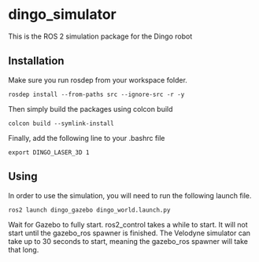# dingo_simulator
This is the ROS 2 simulation package for the Dingo robot

## Installation
Make sure you run rosdep from your workspace folder.
```
rosdep install --from-paths src --ignore-src -r -y
```

Then simply build the packages using colcon build
```
colcon build --symlink-install
```

Finally, add the following line to your .bashrc file
```
export DINGO_LASER_3D 1
```

## Using
In order to use the simulation, you will need to run the following launch file.
```
ros2 launch dingo_gazebo dingo_world.launch.py
```
Wait for Gazebo to fully start. 
ros2_control takes a while to start.
It will not start until the gazebo_ros spawner is finished.
The Velodyne simulator can take up to 30 seconds to start, meaning the gazebo_ros spawner will take that long.
